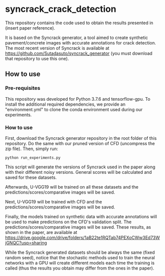 # syncrack_crack_detection
This repository contains the code used to obtain the results presented in (insert paper reference).

It is based on the Syncrack generator, a tool aimed to create synthetic pavement/concrete images with accurate annotations for crack detection.
The most recent version of Syncrack is available at https://github.com/Sutadasuto/syncrack_generator (you must download that repository to use this one).

## How to use
### Pre-requisites
This repository was developed for Python 3.7.6 and tensorflow-gpu. To install the additional required dependencies, we provide an "environment.yml" to clone the conda environment used during our experiments.

### How to use
First, download the Syncrack generator repository in the root folder of this repository. 
Do the same with our pruned version of CFD (uncompress the zip file).
Then, simply run:
```
python run_experiments.py
```

This script will generate the versions of Syncrack used in the paper along with their different noisy versions. General scores will be calculated and saved for these datasets.

Afterwards, U-VGG19 will be trained on all these datasets and the predictions/scores/comparative images will be saved.

Next, U-VGG19 will be trained with CFD and the predictions/scores/comparative images will be saved.

Finally, the models trained on synthetic data with accurate annotations will be used to make predictions on the CFD's validation split. The predictions/scores/comparative images will be saved. These results, as shown in the paper, are available at https://drive.google.com/drive/folders/1aB22te1RQTab74PEXoCWw3Ed73WjGNQC?usp=sharing

While the Syncrack generated datasets should be always the same (fixed random seed), notice that the stochastic methods used to train the neural networks with a GPU will create different models each time the training is called (thus the results you obtain may differ from the ones in the paper).